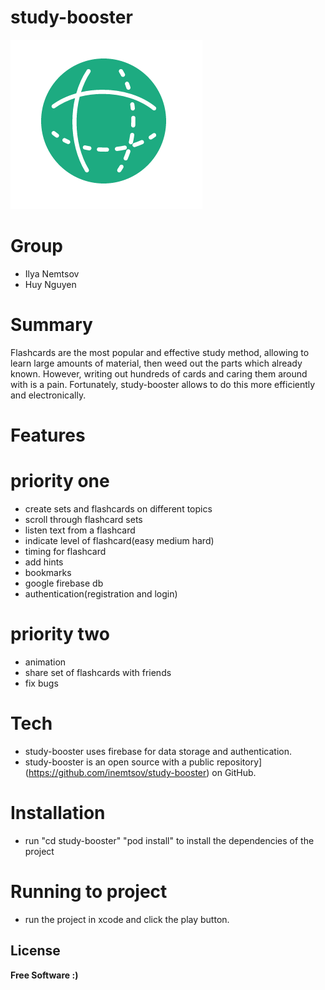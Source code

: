 # study-booster

![](study-booster.PNG)

# Group

- Ilya Nemtsov
- Huy Nguyen

# Summary

Flashcards are the most popular and effective study method, allowing to learn large amounts of material, then weed out the parts which already known. However, writing out hundreds of cards and caring them around with is a pain. Fortunately, study-booster allows to do this more efficiently and electronically.

# Features

# priority one

- create sets and flashcards on different topics
- scroll through flashcard sets
- listen text from a flashcard
- indicate level of flashcard(easy medium hard)
- timing for flashcard
- add hints
- bookmarks
- google firebase db
- authentication(registration and login)

# priority two
- animation
- share set of flashcards with friends
- fix bugs

# Tech

- study-booster uses firebase for data storage and authentication.
- study-booster is an open source with a public repository](https://github.com/inemtsov/study-booster)
on GitHub.

# Installation

- run
"cd study-booster"
"pod install" 
to install the dependencies of the project

# Running to project
- run the project in xcode and click the play button. 

## License

**Free Software :)**
